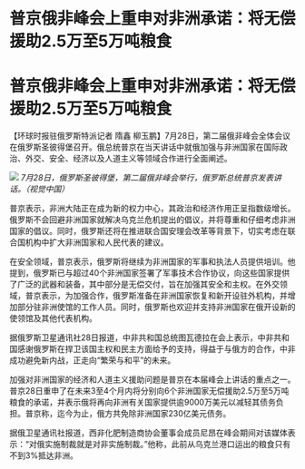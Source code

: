 # 普京俄非峰会上重申对非洲承诺：将无偿援助2.5万至5万吨粮食

# 普京俄非峰会上重申对非洲承诺：将无偿援助2.5万至5万吨粮食

【环球时报驻俄罗斯特派记者 隋鑫
柳玉鹏】7月28日，第二届俄非峰会全体会议在俄罗斯圣彼得堡召开。俄总统普京在当天讲话中就俄加强与非洲国家在国际政治、外交、安全、经济以及人道主义等领域合作进行全面阐述。

![](https://inews.gtimg.com/om_bt/OClbnQ2YOLhrldDHV_IF6RX72j4OoG1oi8rrOct405YTcAA/1000)
_7月28日，俄罗斯圣彼得堡，第二届俄非峰会举行，俄罗斯总统普京发表讲话。（视觉中国）_

普京表示，非洲大陆正在成为新的权力中心，其政治和经济作用正呈指数级增长。俄罗斯不会回避非洲国家就解决乌克兰危机提出的倡议，并将尊重和仔细考虑非洲国家的倡议。同时，俄罗斯还将在推进联合国安理会改革等背景下，切实考虑在联合国机构中扩大非洲国家和人民代表的建议。

在安全领域，普京表示，俄罗斯将继续为非洲国家的军事和执法人员提供培训。他提到，俄罗斯已与超过40个非洲国家签署了军事技术合作协议，向这些国家提供了广泛的武器和装备，其中部分是无偿交付，旨在加强其安全和主权。在外交领域，普京表示，为加强合作，俄罗斯准备在非洲国家恢复和新开设驻外机构，并增加部分驻非洲使馆的工作人员。同时，俄罗斯也欢迎并支持非洲国家在俄开设新的使领馆及其他代表机构。

据俄罗斯卫星通讯社28日报道，中非共和国总统图瓦德拉在会上表示，中非共和国感谢俄罗斯在捍卫该国主权和民主方面给予的支持，得益于与俄方的合作，中非成功避免新内战，正走向“繁荣与和平”的未来。

加强对非洲国家的经济和人道主义援助问题是普京在本届峰会上讲话的重点之一。普京28日重申了在未来3至4个月内将分别向6个非洲国家无偿援助2.5万至5万吨粮食的承诺，并表示俄将再向非洲有关国家提供逾9000万美元以减轻其债务负担。普京称，迄今为止，俄方共免除非洲国家230亿美元债务。

据俄卫星通讯社报道，西非化肥制造商协会董事会成员尼昂在峰会期间对该媒体表示：“对俄实施制裁就是对非实施制裁。”他称，此前从乌克兰港口运出的粮食只有不到3%抵达非洲。

